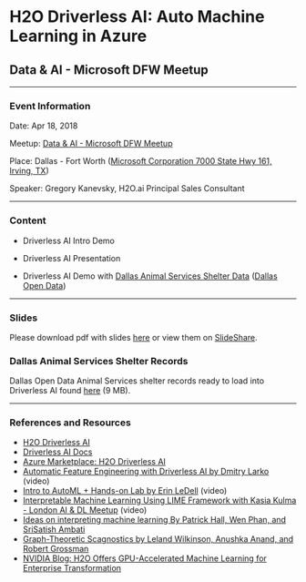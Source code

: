 # H2O Driverless AI: Auto Machine Learning in Azure
## Data & AI - Microsoft DFW Meetup 

---

### Event Information

Date: Apr 18, 2018

Meetup: 
[Data & AI - Microsoft DFW Meetup](https://www.meetup.com/Data-AI-Microsoft/events/248946695/)

Place: Dallas - Fort Worth
([Microsoft Corporation 7000 State Hwy 161, Irving, TX](https://goo.gl/maps/VhTyy3gAZM82))

Speaker: Gregory Kanevsky, H2O.ai Principal Sales Consultant

---

### Content

- Driverless AI Intro Demo

- Driverless AI Presentation

- Driverless AI Demo with [Dallas Animal Services Shelter Data](https://www.dallasopendata.com/City-Services/FY-2015-Dallas-Animal-Shelter-Data/4j5h-8vay) ([Dallas Open Data](https://www.dallasopendata.com/)) 

---

### Slides

Please download pdf with slides [here](https://s3-us-west-1.amazonaws.com/h2o.ai/events/Dallas+Meetup+2017-04-18/h2o-driverless-ai-2018-04-18-ms-meetup-Irving.pdf) or view them on [SlideShare](https://www.slideshare.net/0xdata/h2o-driverless-ai-auto-machine-learning-in-azure).

### Dallas Animal Services Shelter Records 

Dallas Open Data Animal Services shelter records ready to load into Driverless AI found [here](https://s3-us-west-1.amazonaws.com/h2o.ai/events/Dallas+Meetup+2017-04-18/dallas_animal_services_allfiles.zip) (9 MB).

---

### References and Resources

- [H2O Driverless AI](https://www.h2o.ai/driverless-ai/)
- [Driverless AI Docs](http://docs.h2o.ai/driverless-ai/latest-stable/docs/userguide/index.html)
- [Azure Marketplace: H2O Driverless AI](https://azuremarketplace.microsoft.com/en-us/marketplace/apps/h2o-ai.h2o-driverles-ai?tab=Overview)
- [Automatic Feature Engineering with Driverless AI by Dmitry Larko](https://youtu.be/VMTKcT1iHww) (video)
- [Intro to AutoML + Hands-on Lab by Erin LeDell](https://youtu.be/42Oo8TOl85I) (video)
- [Interpretable Machine Learning Using LIME Framework with Kasia Kulma - London AI & DL Meetup](https://youtu.be/42Oo8TOl85I) (video)
- [Ideas on interpreting machine learning By Patrick Hall, Wen Phan, and SriSatish Ambati](https://www.oreilly.com/ideas/ideas-on-interpreting-machine-learning)
- [Graph-Theoretic Scagnostics by Leland Wilkinson, Anushka Anand, and Robert Grossman](https://research.tableau.com/sites/default/files/Wilkinson_Infovis-05.pdf)
- [NVIDIA Blog: H2O Offers GPU-Accelerated Machine Learning for Enterprise Transformation](https://blogs.nvidia.com/blog/2017/06/23/gpu-accelerated-machine-learning/)

